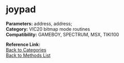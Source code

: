 # joypad

**Parameters:** address, address;  
**Category:** VIC20 bitmap mode routines  
**Compatibility:** GAMEBOY, SPECTRUM, MSX,  TIKI100  

**Reference Link:**  
[Back to Categories](../categories/vic20_bitmap_mode_routines.md)  
[Back to Methods List](../../SUMMARY.md)
